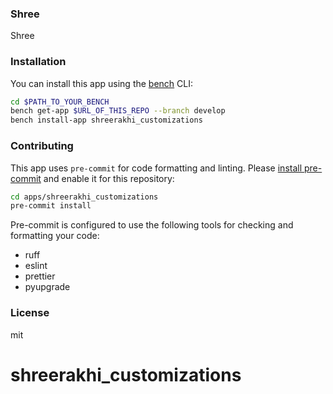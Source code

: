 ### Shree

Shree

### Installation

You can install this app using the [bench](https://github.com/frappe/bench) CLI:

```bash
cd $PATH_TO_YOUR_BENCH
bench get-app $URL_OF_THIS_REPO --branch develop
bench install-app shreerakhi_customizations
```

### Contributing

This app uses `pre-commit` for code formatting and linting. Please [install pre-commit](https://pre-commit.com/#installation) and enable it for this repository:

```bash
cd apps/shreerakhi_customizations
pre-commit install
```

Pre-commit is configured to use the following tools for checking and formatting your code:

- ruff
- eslint
- prettier
- pyupgrade

### License

mit
# shreerakhi_customizations
